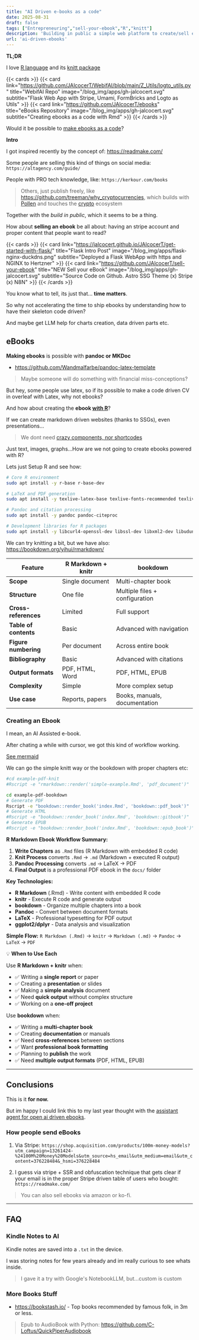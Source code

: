 ```yaml
---
title: "AI Driven e-books as a code"
date: 2025-08-31
draft: false
tags: ["Entrepreneuring","sell-your-ebook","R","knitt"]
description: 'Building in public a simple web platform to create/sell ebooks.'
url: 'ai-driven-ebooks'
---
```


**TL;DR** 

I love [R language](https://jalcocert.github.io/JAlcocerT/r-language-101/) and its [knitt package](https://jalcocert.github.io/JAlcocerT/r-knitt-package-guide/)


{{< cards >}}
  {{< card link="https://github.com/JAlcocerT/WebifAI/blob/main/Z_Utils/logto_utils.py" title="WebifAI Repo" image="/blog_img/apps/gh-jalcocert.svg" subtitle="Flask Web App with Stripe, Umami, FormBricks and Logto as Utils" >}}
  {{< card link="https://github.com/JAlcocerT/ebooks" title="eBooks Repository" image="/blog_img/apps/gh-jalcocert.svg" subtitle="Creating ebooks as a code with Rmd" >}}
{{< /cards >}}

Would it be possible to [make ebooks as a code](#creating-an-ebook)?

**Intro**

I got inspired recently by the concept of: https://readmake.com/

Some people are selling this kind of things on social media: `https://altagency.com/guide/`

People with PRO tech knowledge, like: `https://kerkour.com/books`

> Others, just publish freely, like https://github.com/treeman/why_cryptocurrencies, which builds with [Pollen](https://docs.racket-lang.org/pollen/) and touches the [crypto](https://jalcocert.github.io/JAlcocerT/understading-crypto-with-ai/) ecosystem

Together with the *build in public*, which it seems to be a thing.

How about **selling an ebook** be all about: having an stripe account and proper content that people want to read?

{{< cards >}}
  {{< card link="https://jalcocert.github.io/JAlcocerT/get-started-with-flask/" title="Flask Intro Post" image="/blog_img/apps/flask-nginx-duckdns.png" subtitle="Deployed a Flask WebApp with https and NGINX to Hertzner" >}}
  {{< card link="https://github.com/JAlcocerT/sell-your-ebook" title="NEW Sell your eBook" image="/blog_img/apps/gh-jalcocert.svg" subtitle="Source Code on Github. Astro SSG Theme (x) Stripe (x) N8N" >}}
{{< /cards >}}

You know what to tell, its just that... **time matters**.

So why not accelerating the time to ship ebooks by understanding how to have their skeleton code driven?

And maybe get LLM help for charts creation, data driven parts etc.


## eBooks


**Making ebooks** is possible with **pandoc or MKDoc**

* https://github.com/Wandmalfarbe/pandoc-latex-template

> Maybe someone will do something with financial miss-conceptions?

But hey, some people use latex, so if its possible to make a code driven CV in overleaf with Latex, why not ebooks?

And how about creating the **ebook [with R](https://jalcocert.github.io/JAlcocerT/r-language-101/)**?

If we can create markdown driven websites (thanks to SSGs), even presentations...

> We dont need [crazy components, nor shortcodes](https://github.com/JAlcocerT/just-ssg)

Just text, images, graphs...How are we not going to create ebooks powered with R?

Lets just Setup R and see how:

```sh
# Core R environment
sudo apt install -y r-base r-base-dev

# LaTeX and PDF generation
sudo apt install -y texlive-latex-base texlive-fonts-recommended texlive-fonts-extra texlive-latex-extra

# Pandoc and citation processing
sudo apt install -y pandoc pandoc-citeproc

# Development libraries for R packages
sudo apt install -y libcurl4-openssl-dev libssl-dev libxml2-dev libudunits2-dev
```

We can try knitting a bit, but we have also: https://bookdown.org/yihui/rmarkdown/

| Feature | R Markdown + knitr | bookdown |
|---------|-------------------|----------|
| **Scope** | Single document | Multi-chapter book |
| **Structure** | One file | Multiple files + configuration |
| **Cross-references** | Limited | Full support |
| **Table of contents** | Basic | Advanced with navigation |
| **Figure numbering** | Per document | Across entire book |
| **Bibliography** | Basic | Advanced with citations |
| **Output formats** | PDF, HTML, Word | PDF, HTML, EPUB |
| **Complexity** | Simple | More complex setup |
| **Use case** | Reports, papers | Books, manuals, documentation |

### Creating an Ebook

I mean, an AI Assisted e-book.

After chating a while with cursor, we got this kind of workflow working.

[See mermaid](https://mermaid.live/edit#pako:eNp1VGtv2jAU_SuW93HAEl5Lo6lSefUFhQJ7aAZNJrmhVpM4Spy1FPjvc2xoTbv4g5Obc8617_VxttjjPmAXr1OaPKB5ZxEjOS7IFI1o-ujzpxgNWAjZt1X65bw2jfwlqlbPUYc8xkykqB-vWQxLreooqEtelZ_RFI1zkeRCy6VaM7uK2SMTGvvcQ5OUe5BlPD3APQX3t1qLBjyNqNhrTM_9grG7mo-GOzQgxRN1OH9Uy6zkS7G8666ZKIKlqZn0Bjt0SYZ0Dr_e0RM_-POB35987-zQFSme_1sDknxlqvR8qSq4JjJlSAU8nzbqWqE3ZMBiGiK5I5Uzo1ESQhWKZDUpPEk4UJJb8hNWqJPypwyOzbpSyJD0qylQ__WznrN8pU92gafHNrN4vcAaLsaIrNdJyEVdbeIHy3IashcqGI-z5RvtjvhJuEkVqUcFlf6IWZKHimjwxtoZiteV3kL9Z_Dyd6QJkSeqTaITci-PIBbGFg9siP2SetQJltR0TxLZjGgVQk02Xy0xE5vwLW0xpiRR9qt6TEAi8-g9M_Gh9hmRWUL2FxRjvkkgAyFKN6nvwcgM7sxgbAYT0zD3ZjA1g9lJF2QtgC5QwMLQ_QR20ArARG4OiOdA2zszkdsDEgRBAywTGZYioyPSgFbQMpG7UmRcikxKkftjPU7QAsdEpqXI7ATBFfkfYz52RZpDBUcgXVaEeFtoFlg8QAQL7MpXX9qvcMxeaqQNfnMeHWUpz9cP2A1omMkoT3x5gXuMSt-9UeSJQ9rleSyw27AslQO7W_yM3ap9ZtWspmVbzXrDaTUbdgVvis-WU2vXbafdtqy63Ww29xX8opa1a3Wr8fWsUW9K2LHblrP_B9cUsMg)

We can go the simple knitt way or the bookdown with proper chapters etc:

```sh
#cd example-pdf-knit
#Rscript -e "rmarkdown::render('simple-example.Rmd', 'pdf_document')"

cd example-pdf-bookdown
# Generate PDF
Rscript -e "bookdown::render_book('index.Rmd', 'bookdown::pdf_book')"
# Generate HTML  
#Rscript -e "bookdown::render_book('index.Rmd', 'bookdown::gitbook')"
# Generate EPUB
#Rscript -e "bookdown::render_book('index.Rmd', 'bookdown::epub_book')"
```

**R Markdown Ebook Workflow Summary:**

1. **Write Chapters** as `.Rmd` files (R Markdown with embedded R code)
2. **Knit Process** converts `.Rmd` → `.md` (Markdown + executed R output)
3. **Pandoc Processing** converts `.md` → LaTeX → PDF
4. **Final Output** is a professional PDF ebook in the `docs/` folder

**Key Technologies:**
- **R Markdown** (.Rmd) - Write content with embedded R code
- **knitr** - Execute R code and generate output
- **bookdown** - Organize multiple chapters into a book
- **Pandoc** - Convert between document formats
- **LaTeX** - Professional typesetting for PDF output
- **ggplot2/dplyr** - Data analysis and visualization

**Simple Flow:** `R Markdown (.Rmd)` → `knitr` → `Markdown (.md)` → `Pandoc` → `LaTeX` → `PDF`

💡 **When to Use Each**

Use **R Markdown + knitr** when:
- ✅ Writing a **single report** or paper
- ✅ Creating a **presentation** or slides
- ✅ Making a **simple analysis** document
- ✅ Need **quick output** without complex structure
- ✅ Working on a **one-off project**

Use **bookdown** when:
- ✅ Writing a **multi-chapter book**
- ✅ Creating **documentation** or manuals
- ✅ Need **cross-references** between sections
- ✅ Want **professional book formatting**
- ✅ Planning to **publish** the work
- ✅ Need **multiple output formats** (PDF, HTML, EPUB)

---

## Conclusions

This is it **for now.**

But im happy I could link this to my last year thought with the [assistant agent for open ai driven ebooks](https://github.com/JAlcocerT/Streamlit-AIssistant/blob/main/Z_AIgents/OpenAI_ebook.py).

### How people send eBooks

1. Via Stripe: `https://shop.acquisition.com/products/100m-money-models?utm_campaign=13261424-%24100M%20Money%20Models&utm_source=hs_email&utm_medium=email&utm_content=376228484&_hsmi=376228484`

2. I guess via stripe + SSR and obfuscation technique that gets clear if your email is in the proper Stripe driven table of users who bought: `https://readmake.com/`

> You can also sell ebooks via amazon or ko-fi.



---

## FAQ

### Kindle Notes to AI

Kindle notes are saved into a `.txt` in the device.

I was storing notes for few years already and im really curious to see whats inside.

> I gave it a try with Google's NotebookLLM, but...custom is custom

### More Books Stuff

* https://bookstash.io/ - Top books recommended by famous folk, in 3m or less.

> Epub to AudioBook with Python: https://github.com/C-Loftus/QuickPiperAudiobook